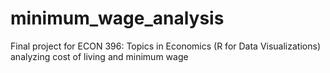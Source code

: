 # minimum_wage_analysis
Final project for ECON 396: Topics in Economics (R for Data Visualizations) analyzing cost of living and minimum wage
